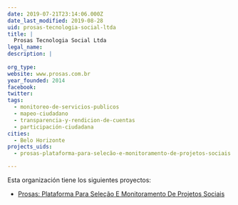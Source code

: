 ```yaml
---
date: 2019-07-21T23:14:06.000Z
date_last_modified: 2019-08-28
uid: prosas-tecnologia-social-ltda
title: |
  Prosas Tecnologia Social Ltda
legal_name: 
description: |
  
org_type: 
website: www.prosas.com.br
year_founded: 2014
facebook: 
twitter: 
tags:
  - monitoreo-de-servicios-publicos
  - mapeo-ciudadano
  - transparencia-y-rendicion-de-cuentas
  - participación-ciudadana
cities: 
  - Belo Horizonte
projects_uids:
  - prosas-plataforma-para-selecão-e-monitoramento-de-projetos-sociais

---
```


Esta organización tiene los siguientes proyectos:

- [Prosas: Plataforma Para Seleção E Monitoramento De Projetos Sociais](/proyectos/prosas-plataforma-para-selecão-e-monitoramento-de-projetos-sociais)

